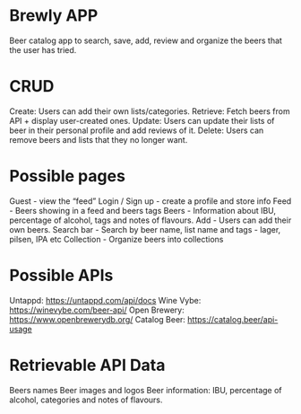 # Brewly APP

Beer catalog app to search, save, add, review and organize the beers that the user has tried.

# CRUD

Create: Users can add their own lists/categories.
Retrieve: Fetch beers from API + display user-created ones.
Update: Users can update their lists of beer in their personal profile and add reviews of it.
Delete: Users can remove beers and lists that they no longer want.

# Possible pages

Guest - view the “feed”
Login / Sign up - create a profile and store info
Feed - Beers showing in a feed and beers tags
Beers - Information about IBU, percentage of alcohol, tags and notes of flavours.
Add - Users can add their own beers.
Search bar - Search by beer name, list name and tags - lager, pilsen, IPA etc
Collection - Organize beers into collections

# Possible APIs

Untappd: https://untappd.com/api/docs
Wine Vybe: https://winevybe.com/beer-api/
Open Brewery: https://www.openbrewerydb.org/
Catalog Beer: https://catalog.beer/api-usage

# Retrievable API Data

Beers names
Beer images and logos
Beer information: IBU, percentage of alcohol, categories and notes of flavours.
